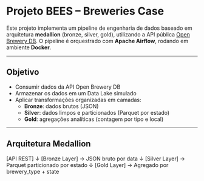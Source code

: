 # Projeto BEES – Breweries Case

Este projeto implementa um pipeline de engenharia de dados baseado em arquitetura **medallion** (bronze, silver, gold), utilizando a API pública [Open Brewery DB](https://www.openbrewerydb.org/). O pipeline é orquestrado com **Apache Airflow**, rodando em ambiente **Docker**.

---

## Objetivo

- Consumir dados da API Open Brewery DB
- Armazenar os dados em um Data Lake simulado
- Aplicar transformações organizadas em camadas:
  - **Bronze**: dados brutos (JSON)
  - **Silver**: dados limpos e particionados (Parquet por estado)
  - **Gold**: agregações analíticas (contagem por tipo e local)

---

## Arquitetura Medallion

[API REST]
↓
[Bronze Layer] → JSON bruto por data
↓
[Silver Layer] → Parquet particionado por estado
↓
[Gold Layer] → Agregado por brewery_type + state

